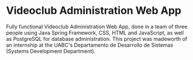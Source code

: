 # Videoclub Administration Web App 
 Fully functional Videoclub Administration Web App, done in a team of three people using Java Spring Framework, CSS, HTML and JavaScript, as well as PostgreSQL for database administration.
 This project was madeworth of an internship at the UABC's Departamento de Desarrollo de Sistemas (Systems Development Department).

